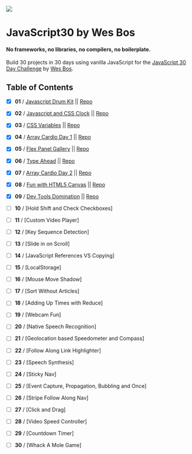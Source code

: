 ![](https://javascript30.com/images/JS3-social-share.png)

# JavaScript30 by Wes Bos

#### No frameworks, no libraries, no compilers, no boilerplate.

Build 30 projects in 30 days using vanilla JavaScript for the [JavaScript 30 Day Challenge](https://JavaScript30.com) by [Wes Bos](http://wesbos.com).

## Table of Contents

- [x] **01** / [Javascript Drum Kit](https://celina.github.io/javascript30/01%20-%20JavaScript%20Drum%20Kit) || [Repo](https://www.github.com/celina/javascript30/tree/master/01%20-%20JavaScript%20Drum%20Kit)

- [x] **02** / [Javascript and CSS Clock](https://celina.github.io/javascript30/02%20-%20JS%20and%20CSS%20Clock) || [Repo](https://celina.github.io/javascript30/tree/master/02%20-%20JS%20and%20CSS%20Clock)

- [x] **03** / [CSS Variables](https://celina.github.io/javascript30/03%20-%20CSS%20Variables) || [Repo](https://celina.github.io/javascript30/tree/master/03%20-%20CSS%20Variables)

- [x] **04** / [Array Cardio Day 1](https://celina.github.io/javascript30/04%20-%20Array%20Cardio%20Day%201) || [Repo](https://celina.github.io/javascript30/tree/master/04%20-%20Array%20Cardio%20Day%201)

- [x] **05** / [Flex Panel Gallery](https://celina.github.io/javascript30/05%20-%20Flex%20Panel%20Gallery) || [Repo](https://celina.github.io/javascript30/tree/master/05%20-%20Flex%20Panel%20Gallery)

- [x] **06** / [Type Ahead](https://celina.github.io/javascript30/06%20-%20Type%20Ahead) || [Repo](https://celina.github.io/javascript30/tree/master/06%20-%20Type%20Ahead)

- [x] **07** / [Array Cardio Day 2](https://celina.github.io/javascript30/07%20-%20Array%20Cardio%20Day%202) || [Repo](https://celina.github.io/javascript30/tree/master/07%20-%20Array%20Cardio%20Day%202)

- [x] **08** / [Fun with HTML5 Canvas](https://celina.github.io/javascript30/08%20-%20Fun%20with%20HTML5%20Canvas) || [Repo](https://celina.github.io/javascript30/tree/master/08%20-%20Fun%20with%20HTML5%20Canvas)

- [x] **09** / [Dev Tools Domination](https://celina.github.io/javascript30/09%20-%20Dev%20Tools%20Domination) || [Repo](https://celina.github.io/javascript30/tree/master/09%20-%20Dev%20Tools%20Domination)

- [ ] **10** / [Hold Shift and Check Checkboxes]

- [ ] **11** / [Custom Video Player]

- [ ] **12** / [Key Sequence Detection]

- [ ] **13** / [Slide in on Scroll]

- [ ] **14** / [JavaScript References VS Copying]

- [ ] **15** / [LocalStorage]

- [ ] **16** / [Mouse Move Shadow]

- [ ] **17** / [Sort Without Articles]

- [ ]  **18** / [Adding Up Times with Reduce]

- [ ] **19** / [Webcam Fun]

- [ ] **20** / [Native Speech Recognition]

- [ ] **21** / [Geolocation based Speedometer and Compass]

- [ ] **22** / [Follow Along Link Highlighter]

- [ ] **23** / [Speech Synthesis]

- [ ] **24** / [Sticky Nav]

- [ ] **25** / [Event Capture, Propagation, Bubbling and Once]

- [ ] **26** / [Stripe Follow Along Nav]

- [ ] **27** / [Click and Drag]

- [ ] **28** / [Video Speed Controller]

- [ ] **29** / [Countdown Timer]

- [ ] **30** / [Whack A Mole Game]
